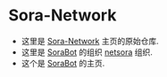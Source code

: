 # Sora-Network
* 这里是 [Sora-Network](https://github.com/sheep2007/Sora-Network) 主页的原始仓库.
* 这里是 [SoraBot](https://github.com/netsora/SoraBot) 的组织 [netsora](https://github.com/netsora) 组织.
* 这个是 [SoraBot](https://github.com/netsora/SoraBot) 的主页.
